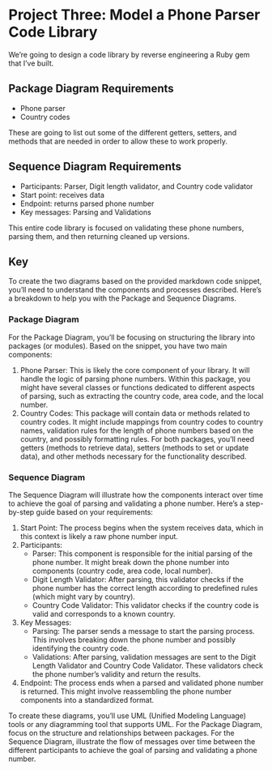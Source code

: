 # Project Three: Model a Phone Parser Code Library

We’re going to design a code library by reverse engineering a Ruby gem that I’ve built.

## Package Diagram Requirements

- Phone parser
- Country codes

These are going to list out some of the different getters, setters, and methods that are needed in order to allow these to work properly.

## Sequence Diagram Requirements

- Participants: Parser, Digit length validator, and Country code validator
- Start point: receives data
- Endpoint: returns parsed phone number
- Key messages: Parsing and Validations

This entire code library is focused on validating these phone numbers, parsing them, and then returning cleaned up versions.

## Key

To create the two diagrams based on the provided markdown code snippet, you’ll need to understand the components and processes described. Here’s a breakdown to help you with the Package and Sequence Diagrams.

### Package Diagram

For the Package Diagram, you’ll be focusing on structuring the library into packages (or modules). Based on the snippet, you have two main components:

1. Phone Parser: This is likely the core component of your library. It will handle the logic of parsing phone numbers. Within this package, you might have several classes or functions dedicated to different aspects of parsing, such as extracting the country code, area code, and the local number.
2. Country Codes: This package will contain data or methods related to country codes. It might include mappings from country codes to country names, validation rules for the length of phone numbers based on the country, and possibly formatting rules.
For both packages, you’ll need getters (methods to retrieve data), setters (methods to set or update data), and other methods necessary for the functionality described.

### Sequence Diagram

The Sequence Diagram will illustrate how the components interact over time to achieve the goal of parsing and validating a phone number. Here’s a step-by-step guide based on your requirements:

1. Start Point: The process begins when the system receives data, which in this context is likely a raw phone number input.
2. Participants:
    - Parser: This component is responsible for the initial parsing of the phone number. It might break down the phone number into components (country code, area code, local number).
    - Digit Length Validator: After parsing, this validator checks if the phone number has the correct length according to predefined rules (which might vary by country).
    - Country Code Validator: This validator checks if the country code is valid and corresponds to a known country.
3. Key Messages:
    - Parsing: The parser sends a message to start the parsing process. This involves breaking down the phone number and possibly identifying the country code.
    - Validations: After parsing, validation messages are sent to the Digit Length Validator and Country Code Validator. These validators check the phone number’s validity and return the results.
4. Endpoint: The process ends when a parsed and validated phone number is returned. This might involve reassembling the phone number components into a standardized format.

To create these diagrams, you’ll use UML (Unified Modeling Language) tools or any diagramming tool that supports UML. For the Package Diagram, focus on the structure and relationships between packages. For the Sequence Diagram, illustrate the flow of messages over time between the different participants to achieve the goal of parsing and validating a phone number.
